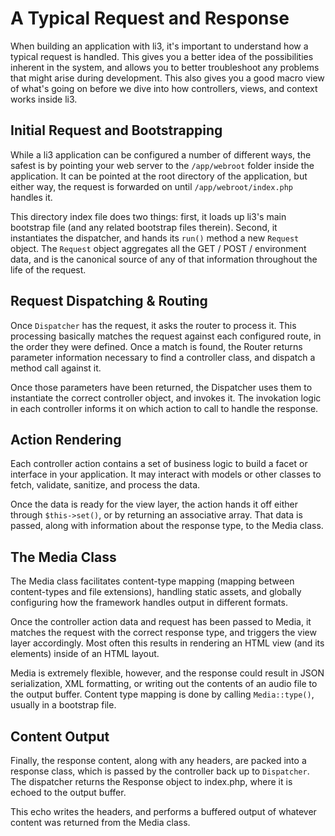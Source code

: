 # A Typical Request and Response

When building an application with li3, it's important to understand how a typical request is handled. This gives you a better idea of the possibilities inherent in the system, and allows you to better troubleshoot any problems that might arise during development. This also gives you a good macro view of what's going on before we dive into how controllers, views, and context works inside li3.

## Initial Request and Bootstrapping

While a li3 application can be configured a number of different ways, the safest is by pointing your web server to the `/app/webroot` folder inside the application. It can be pointed at the root directory of the application, but either way, the request is forwarded on until `/app/webroot/index.php` handles it.

This directory index file does two things: first, it loads up li3's main bootstrap file (and any related bootstrap files therein). Second, it instantiates the dispatcher, and hands its `run()` method a new `Request` object. The `Request` object aggregates all the GET / POST / environment data, and is the canonical source of any of that information throughout the life of the request.

## Request Dispatching & Routing

Once `Dispatcher` has the request, it asks the router to process it. This processing basically matches the request against each configured route, in the order they were defined. Once a match is found, the Router returns parameter information necessary to find a controller class, and dispatch a method call against it.

Once those parameters have been returned, the Dispatcher uses them to instantiate the correct controller object, and invokes it. The invokation logic in each controller informs it on which action to call to handle the response.

## Action Rendering

Each controller action contains a set of business logic to build a facet or interface in your application. It may interact with models or other classes to fetch, validate, sanitize, and process the data.

Once the data is ready for the view layer, the action hands it off either through `$this->set()`, or by returning an associative array. That data is passed, along with information about the response type, to the Media class.

## The Media Class

The Media class facilitates content-type mapping (mapping between content-types and file extensions), handling static assets, and globally configuring how the framework handles output in different formats.

Once the controller action data and request has been passed to Media, it matches the request with the correct response type, and triggers the view layer accordingly. Most often this results in rendering an HTML view (and its elements) inside of an HTML layout.

Media is extremely flexible, however, and the response could result in JSON serialization, XML formatting, or writing out the contents of an audio file to the output buffer. Content type mapping is done by calling `Media::type()`, usually in a bootstrap file.

## Content Output

Finally, the response content, along with any headers, are packed into a response class, which is passed by the controller back up to `Dispatcher`. The dispatcher returns the Response object to index.php, where it is echoed to the output buffer.

This echo writes the headers, and performs a buffered output of whatever content was returned from the Media class.

